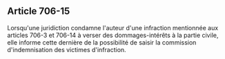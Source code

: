 Article 706-15
----
Lorsqu'une juridiction condamne l'auteur d'une infraction mentionnée aux
articles 706-3 et 706-14 à verser des dommages-intérêts à la partie civile, elle
informe cette dernière de la possibilité de saisir la commission d'indemnisation
des victimes d'infraction.
